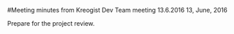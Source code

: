 #Meeting minutes from Kreogist Dev Team meeting 13.6.2016
13, June, 2016

Prepare for the project review.